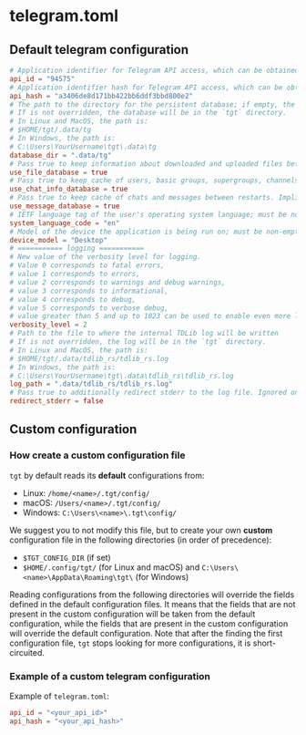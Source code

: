 # telegram.toml

## Default telegram configuration

```toml
# Application identifier for Telegram API access, which can be obtained at https:my.telegram.org
api_id = "94575"
# Application identifier hash for Telegram API access, which can be obtained at https:my.telegram.org
api_hash = "a3406de8d171bb422bb6ddf3bbd800e2"
# The path to the directory for the persistent database; if empty, the current working directory will be used
# If is not overridden, the database will be in the `tgt` directory.
# In Linux and MacOS, the path is:
# $HOME/tgt/.data/tg
# In Windows, the path is:
# C:\Users\YourUsername\tgt\.data\tg
database_dir = ".data/tg"
# Pass true to keep information about downloaded and uploaded files between application restarts
use_file_database = true
# Pass true to keep cache of users, basic groups, supergroups, channels and secret chats between restarts. Implies use_file_database
use_chat_info_database = true
# Pass true to keep cache of chats and messages between restarts. Implies use_chat_info_database
use_message_database = true
# IETF language tag of the user's operating system language; must be non-empty
system_language_code = "en"
# Model of the device the application is being run on; must be non-empty
device_model = "Desktop"
# =========== logging ===========
# New value of the verbosity level for logging.
# Value 0 corresponds to fatal errors,
# value 1 corresponds to errors,
# value 2 corresponds to warnings and debug warnings,
# value 3 corresponds to informational,
# value 4 corresponds to debug,
# value 5 corresponds to verbose debug,
# value greater than 5 and up to 1023 can be used to enable even more logging
verbosity_level = 2
# Path to the file to where the internal TDLib log will be written
# If is not overridden, the log will be in the `tgt` directory.
# In Linux and MacOS, the path is:
# $HOME/tgt/.data/tdlib_rs/tdlib_rs.log
# In Windows, the path is:
# C:\Users\YourUsername\tgt\.data\tdlib_rs\tdlib_rs.log
log_path = ".data/tdlib_rs/tdlib_rs.log"
# Pass true to additionally redirect stderr to the log file. Ignored on Windows
redirect_stderr = false
```

## Custom configuration

### How create a custom configuration file

`tgt` by default reads its **default** configurations from:
- Linux: `/home/<name>/.tgt/config/`
- macOS: `/Users/<name>/.tgt/config/`
- Windows: `C:\Users\<name>\.tgt\config/`

We suggest you to not modify this file, but to create your own **custom** configuration file in the following directories (in order of precedence):

- `$TGT_CONFIG_DIR` (if set)
- `$HOME/.config/tgt/` (for Linux and macOS) and `C:\Users\<name>\AppData\Roaming\tgt\` (for Windows)

Reading configurations from the following directories will override the fields defined in the default configuration files.
It means that the fields that are not present in the custom configuration will be taken from the default configuration, while the fields that are present in the custom configuration will override the default configuration.
Note that after the finding the first configuration file, `tgt` stops looking for more configurations, it is short-circuited.

### Example of a custom telegram configuration

Example of `telegram.toml`:

```toml
api_id = "<your_api_id>"
api_hash = "<your_api_hash>"
```
